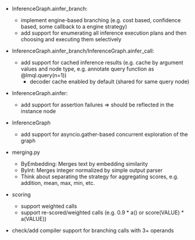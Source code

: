 * InferenceGraph.ainfer_branch: 
    - implement engine-based branching (e.g. cost based, confidence based, some callback to a engine strategy)
    - add support for enumerating all inference execution plans and then choosing and executing them selectively

* InferenceGraph.ainfer_branch/InferenceGraph.ainfer_call:
    - add support for cached inference results (e.g. cache by argument values and node type, e.g. annotate query function as @lmql.query(n=1))
        - decoder cache enabled by default (shared for same query node)

* InferenceGraph.ainfer:
    - add support for assertion failures => should be reflected in the instance node

* InferenceGraph
    - add support for asyncio.gather-based concurrent exploration of the graph

* merging.py
    - ByEmbedding: Merges text by embedding similarity
    - ByInt: Merges integer normalized by simple output parser
    - Think about separating the strategy for aggregating scores, e.g. addition, mean, max, min, etc.

* scoring
    - support weighted calls
    - support re-scored/weighted calls (e.g. 0.9 * a() or score(VALUE) * a(VALUE))

* check/add compiler support for branching calls with 3+ operands